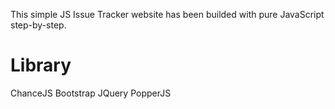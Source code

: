 This simple JS Issue Tracker website has been builded with pure JavaScript step-by-step.

# Library
ChanceJS
Bootstrap
JQuery
PopperJS